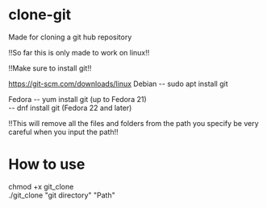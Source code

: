 # clone-git

Made for cloning a git hub repository

!!So far this is only made to work on linux!!

!!Make sure to install git!!

https://git-scm.com/downloads/linux
Debian
-- sudo apt install git

Fedora
-- yum install git (up to Fedora 21) <br>
-- dnf install git (Fedora 22 and later)

!!This will remove all the files and folders from the path you specify be very careful when you input the path!!

# How to use
chmod +x git_clone <br>
./git_clone "git directory" "Path"
